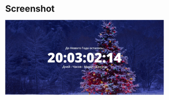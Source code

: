 # Screenshot
![Site Image](https://raw.githubusercontent.com/XEGARE/NewYearWebSite/master/newYearSiteScreenshot.jpg)
